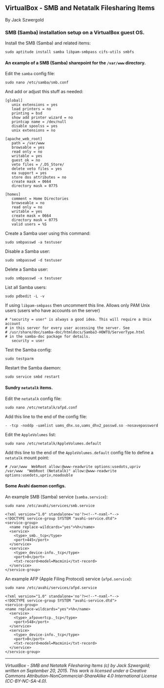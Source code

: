 ## VirtualBox - SMB and Netatalk Filesharing Items

By Jack Szwergold

### SMB (Samba) installation setup on a VirtualBox guest OS.

 Install the SMB (Samba) and related items:

    sudo aptitude install samba libpam-smbpass cifs-utils smbfs

#### An example of a SMB (Samba) sharepoint for the `/var/www` directory.

Edit the `samba` config file:

	sudo nano /etc/samba/smb.conf
	
And add or adjust this stuff as needed:

	[global]
	   unix extensions = yes
	   load printers = no
	   printing = bsd
	   show add printer wizard = no
	   printcap name = /dev/null
	   disable spoolss = yes
	   unix extensions = no
	
	[apache_web_root]
	   path = /var/www
	   browsable = yes
	   read only = no
	   writable = yes
	   guest ok = no
	   veto files = /.DS_Store/
	   delete veto files = yes
	   ea support = yes
	   store dos attributes = no
	   create mask = 0664
	   directory mask = 0775
	
	[homes]
	   comment = Home Directories
	   browseable = no
	   read only = no
	   writable = yes
	   create mask = 0664
	   directory mask = 0775   
	   valid users = %S

Create a Samba user using this command:

	sudo smbpasswd -a testuser

Disable a Samba user:

	sudo smbpasswd -d testuser

Delete a Samba user:

	sudo smbpasswd -x testuser

List all Samba users:

    sudo pdbedit -L -v

If using `libpam-smbpass` then uncomment this line. Allows only PAM Unix users (users who have accounts on the server)

	# "security = user" is always a good idea. This will require a Unix account
	# in this server for every user accessing the server. See
	# /usr/share/doc/samba-doc/htmldocs/Samba3-HOWTO/ServerType.html
	# in the samba-doc package for details.
	   security = user

Test the Samba config:

	sudo testparm

Restart the Samba daemon:

    sudo service smbd restart

#### Sundry `netatalk` items.

Edit the `netatalk` config file:

	sudo nano /etc/netatalk/afpd.conf

Add this line to the end of the config file:

	- -tcp -noddp -uamlist uams_dhx.so,uams_dhx2_passwd.so -nosavepassword

Edit the `AppleVolumes` list:

    sudo nano /etc/netatalk/AppleVolumes.default

Add this line to the end of the `AppleVolumes.default` config file to define a `netatalk` mount point:

	# /var/www  WebRoot allow:@www-readwrite options:usedots,upriv
	/var/www  "WebRoot (Netatalk)" allow:@www-readwrite options:usedots,upriv,noadouble

#### Some Avahi daemon configs.

An example SMB (Samba) service (`samba.service`):

    sudo nano /etc/avahi/services/smb.service

	<?xml version="1.0" standalone='no'?><!--*-nxml-*-->
	<!DOCTYPE service-group SYSTEM "avahi-service.dtd">
	<service-group>
	  <name replace-wildcards="yes">%h</name>
	  <service>
	    <type>_smb._tcp</type>
	    <port>445</port>
	  </service>
	  <service>
	    <type>_device-info._tcp</type>
	    <port>0</port>
	    <txt-record>model=Macmini</txt-record>
	  </service>
	</service-group>

An example AFP (Apple Filing Protocol) service (`afpd.service`):

	sudo nano /etc/avahi/services/afpd.service
	
	<?xml version="1.0" standalone='no'?><!--*-nxml-*-->
	<!DOCTYPE service-group SYSTEM "avahi-service.dtd">
	<service-group>
	<name replace-wildcards="yes">%h</name>
	  <service>
	    <type>_afpovertcp._tcp</type>
	    <port>548</port>
	  </service>
	  <service>
	    <type>_device-info._tcp</type>
	    <port>0</port>
	    <txt-record>model=Macmini</txt-record>
	  </service>
	</service-group>

***

*VirtualBox - SMB and Netatalk Filesharing Items (c) by Jack Szwergold; written on September 20, 2015. This work is licensed under a Creative Commons Attribution-NonCommercial-ShareAlike 4.0 International License (CC-BY-NC-SA-4.0).*